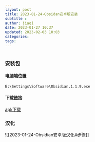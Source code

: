 ```yaml
---
layout: post
title: 2023-01-24-Obsidan安卓版安装
subtitle :
author: jiaqi
date: 2023-01-27 10:37
updated: 2023-02-03 10:03
categories: 
tags:
---
```

```toc
```

### 安装包

#### 电脑端位置

```
E:\Settings\Software\Obsidian.1.1.9.exe
```
#### 下载链接

[apk下载](https://cr8.197946.com/obsidian_v1.4.1_cr173.com.apk)

### 汉化

![[2023-01-24-Obsidian安卓版汉化#步骤]]